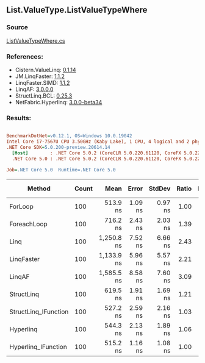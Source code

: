 ﻿## List.ValueType.ListValueTypeWhere

### Source
[ListValueTypeWhere.cs](../LinqBenchmarks/List/ValueType/ListValueTypeWhere.cs)

### References:
- Cistern.ValueLinq: [0.1.14](https://www.nuget.org/packages/Cistern.ValueLinq/0.1.14)
- JM.LinqFaster: [1.1.2](https://www.nuget.org/packages/JM.LinqFaster/1.1.2)
- LinqFaster.SIMD: [1.1.2](https://www.nuget.org/packages/LinqFaster.SIMD/1.0.3)
- LinqAF: [3.0.0.0](https://www.nuget.org/packages/LinqAF/3.0.0.0)
- StructLinq.BCL: [0.25.3](https://www.nuget.org/packages/StructLinq.BCL/0.25.3)
- NetFabric.Hyperlinq: [3.0.0-beta34](https://www.nuget.org/packages/NetFabric.Hyperlinq/3.0.0-beta34)

### Results:
``` ini

BenchmarkDotNet=v0.12.1, OS=Windows 10.0.19042
Intel Core i7-7567U CPU 3.50GHz (Kaby Lake), 1 CPU, 4 logical and 2 physical cores
.NET Core SDK=5.0.200-preview.20614.14
  [Host]        : .NET Core 5.0.2 (CoreCLR 5.0.220.61120, CoreFX 5.0.220.61120), X64 RyuJIT
  .NET Core 5.0 : .NET Core 5.0.2 (CoreCLR 5.0.220.61120, CoreFX 5.0.220.61120), X64 RyuJIT

Job=.NET Core 5.0  Runtime=.NET Core 5.0  

```
|               Method | Count |       Mean |   Error |  StdDev | Ratio | RatioSD |  Gen 0 | Gen 1 | Gen 2 | Allocated |
|--------------------- |------ |-----------:|--------:|--------:|------:|--------:|-------:|------:|------:|----------:|
|              ForLoop |   100 |   513.9 ns | 1.09 ns | 0.97 ns |  1.00 |    0.00 |      - |     - |     - |         - |
|          ForeachLoop |   100 |   716.2 ns | 2.43 ns | 2.03 ns |  1.39 |    0.00 |      - |     - |     - |         - |
|                 Linq |   100 | 1,250.8 ns | 7.52 ns | 6.66 ns |  2.43 |    0.01 | 0.0648 |     - |     - |     136 B |
|           LinqFaster |   100 | 1,133.9 ns | 5.96 ns | 5.57 ns |  2.21 |    0.01 | 2.4433 |     - |     - |    5112 B |
|               LinqAF |   100 | 1,585.5 ns | 8.58 ns | 7.60 ns |  3.09 |    0.02 |      - |     - |     - |         - |
|           StructLinq |   100 |   619.5 ns | 1.91 ns | 1.69 ns |  1.21 |    0.00 | 0.0191 |     - |     - |      40 B |
| StructLinq_IFunction |   100 |   527.2 ns | 2.59 ns | 2.16 ns |  1.03 |    0.01 |      - |     - |     - |         - |
|            Hyperlinq |   100 |   544.3 ns | 2.13 ns | 1.89 ns |  1.06 |    0.00 |      - |     - |     - |         - |
|  Hyperlinq_IFunction |   100 |   515.2 ns | 1.16 ns | 1.08 ns |  1.00 |    0.00 |      - |     - |     - |         - |
